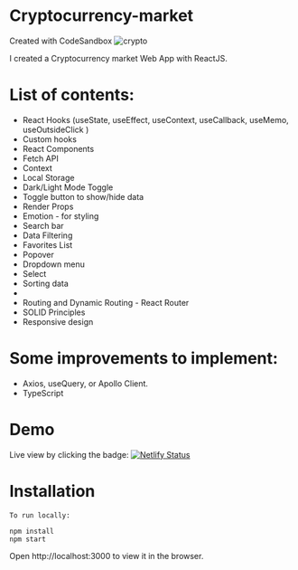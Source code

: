# Cryptocurrency-market
Created with CodeSandbox
![crypto](https://user-images.githubusercontent.com/33332730/170612709-2636def3-aeba-4c61-b3aa-01bd24c9a7ad.png)

I created a Cryptocurrency market Web App with ReactJS.

# List of contents:

* React Hooks (useState, useEffect, useContext, useCallback, useMemo, useOutsideClick )
* Custom hooks
* React Components
* Fetch API
* Context
* Local Storage
* Dark/Light Mode Toggle
* Toggle button to show/hide data
* Render Props
* Emotion - for styling
* Search bar
* Data Filtering
* Favorites List
* Popover
* Dropdown menu
* Select
* Sorting data
* 
* Routing and Dynamic Routing - React Router
* SOLID Principles
* Responsive design

# Some improvements to implement:
* Axios, useQuery, or Apollo Client.
* TypeScript

# Demo
Live view by clicking the badge: [![Netlify Status](https://api.netlify.com/api/v1/badges/f9a7f8d3-58ca-44ed-a038-ae8d2efd31a5/deploy-status)](https://csb-796egy.netlify.app/)

# Installation

```
To run locally:

npm install
npm start
```
Open http://localhost:3000 to view it in the browser.

